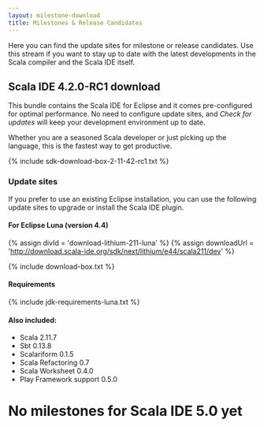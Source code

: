 ```yaml
---
layout: milestone-download
title: Milestones & Release Candidates
---
```


Here you can find the update sites for milestone or release candidates. Use this stream if you want to stay
up to date with the latest developments in the Scala compiler and the Scala IDE itself.

## Scala IDE 4.2.0-RC1 download

This bundle contains the Scala IDE for Eclipse and it comes pre-configured
for optimal performance. No need to configure update sites, and *Check for updates* will keep your
development environment up to date.

Whether you are a seasoned Scala developer or just picking up the language, this is the fastest way to get productive.

{% include sdk-download-box-2-11-42-rc1.txt %}

### Update sites

If you prefer to use an existing Eclipse installation, you can use the following update sites to upgrade or install the Scala IDE plugin.

#### For Eclipse Luna (version 4.4)

{% assign divId = 'download-lithium-211-luna' %}
{% assign downloadUrl = 'http://download.scala-ide.org/sdk/next/lithium/e44/scala211/dev' %}

{% include download-box.txt %}

#### Requirements
{% include jdk-requirements-luna.txt %}

#### Also included:

* Scala 2.11.7
* Sbt 0.13.8
* Scalariform 0.1.5
* Scala Refactoring 0.7
* Scala Worksheet 0.4.0
* Play Framework support 0.5.0

# No milestones for Scala IDE 5.0 yet

[luna]: https://projects.eclipse.org/releases/luna
